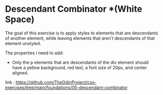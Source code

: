 # Descendant Combinator *(White Space)
The goal of this exercise is to apply styles to elements that are descendants of another element, while leaving elements that aren't descendants of that element unstyled.

The properties i need to add:
- Only the p elements that are descendants of the div element should have a yellow background, red text, a font size of 20px, and center aligned.

link : https://github.com/TheOdinProject/css-exercises/tree/main/foundations/05-descendant-combinator
